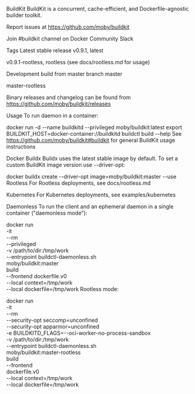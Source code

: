 BuildKit
BuildKit is a concurrent, cache-efficient, and Dockerfile-agnostic builder toolkit.

Report issues at https://github.com/moby/buildkit

Join #buildkit channel on Docker Community Slack

Tags
Latest stable release
v0.9.1, latest

v0.9.1-rootless, rootless (see docs/rootless.md for usage)

Development build from master branch
master

master-rootless

Binary releases and changelog can be found from https://github.com/moby/buildkit/releases

Usage
To run daemon in a container:

docker run -d --name buildkitd --privileged moby/buildkit:latest
export BUILDKIT_HOST=docker-container://buildkitd
buildctl build --help
See https://github.com/moby/buildkit#buildkit for general BuildKit usage instructions

Docker Buildx
Buildx uses the latest stable image by default. To set a custom BuildKit image version use --driver-opt:

docker buildx create --driver-opt image=moby/buildkit:master --use
Rootless
For Rootless deployments, see docs/rootless.md

Kubernetes
For Kubernetes deployments, see examples/kubernetes

Daemonless
To run the client and an ephemeral daemon in a single container ("daemonless mode"):

docker run \
    -it \
    --rm \
    --privileged \
    -v /path/to/dir:/tmp/work \
    --entrypoint buildctl-daemonless.sh \
    moby/buildkit:master \
        build \
        --frontend dockerfile.v0 \
        --local context=/tmp/work \
        --local dockerfile=/tmp/work
Rootless mode:

docker run \
    -it \
    --rm \
    --security-opt seccomp=unconfined \
    --security-opt apparmor=unconfined \
    -e BUILDKITD_FLAGS=--oci-worker-no-process-sandbox \
    -v /path/to/dir:/tmp/work \
    --entrypoint buildctl-daemonless.sh \
    moby/buildkit:master-rootless \
        build \
        --frontend \
        dockerfile.v0 \
        --local context=/tmp/work \
        --local dockerfile=/tmp/work